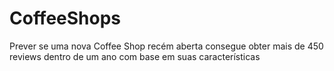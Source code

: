 # CoffeeShops
Prever se uma nova Coffee Shop recém aberta consegue obter mais de 450 reviews dentro de um ano com base em suas características
